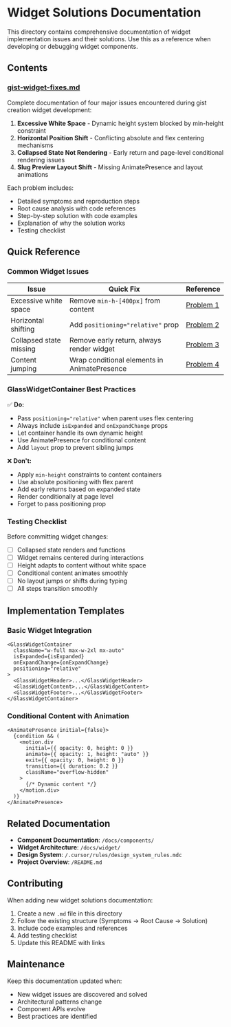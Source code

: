 # Widget Solutions Documentation

This directory contains comprehensive documentation of widget implementation issues and their solutions. Use this as a reference when developing or debugging widget components.

## Contents

### [gist-widget-fixes.md](./gist-widget-fixes.md)
Complete documentation of four major issues encountered during gist creation widget development:

1. **Excessive White Space** - Dynamic height system blocked by min-height constraint
2. **Horizontal Position Shift** - Conflicting absolute and flex centering mechanisms
3. **Collapsed State Not Rendering** - Early return and page-level conditional rendering issues
4. **Slug Preview Layout Shift** - Missing AnimatePresence and layout animations

Each problem includes:
- Detailed symptoms and reproduction steps
- Root cause analysis with code references
- Step-by-step solution with code examples
- Explanation of why the solution works
- Testing checklist

## Quick Reference

### Common Widget Issues

| Issue | Quick Fix | Reference |
|-------|-----------|-----------|
| Excessive white space | Remove `min-h-[400px]` from content | [Problem 1](./gist-widget-fixes.md#problem-1-excessive-white-space-dynamic-height) |
| Horizontal shifting | Add `positioning="relative"` prop | [Problem 2](./gist-widget-fixes.md#problem-2-horizontal-position-shift-during-typing) |
| Collapsed state missing | Remove early return, always render widget | [Problem 3](./gist-widget-fixes.md#problem-3-collapsed-state-not-rendering) |
| Content jumping | Wrap conditional elements in AnimatePresence | [Problem 4](./gist-widget-fixes.md#problem-4-slug-preview-causes-vertical-layout-shift) |

### GlassWidgetContainer Best Practices

✅ **Do:**
- Pass `positioning="relative"` when parent uses flex centering
- Always include `isExpanded` and `onExpandChange` props
- Let container handle its own dynamic height
- Use AnimatePresence for conditional content
- Add `layout` prop to prevent sibling jumps

❌ **Don't:**
- Apply `min-height` constraints to content containers
- Use absolute positioning with flex parent
- Add early returns based on expanded state
- Render conditionally at page level
- Forget to pass positioning prop

### Testing Checklist

Before committing widget changes:
- [ ] Collapsed state renders and functions
- [ ] Widget remains centered during interactions
- [ ] Height adapts to content without white space
- [ ] Conditional content animates smoothly
- [ ] No layout jumps or shifts during typing
- [ ] All steps transition smoothly

## Implementation Templates

### Basic Widget Integration
```tsx
<GlassWidgetContainer
  className="w-full max-w-2xl mx-auto"
  isExpanded={isExpanded}
  onExpandChange={onExpandChange}
  positioning="relative"
>
  <GlassWidgetHeader>...</GlassWidgetHeader>
  <GlassWidgetContent>...</GlassWidgetContent>
  <GlassWidgetFooter>...</GlassWidgetFooter>
</GlassWidgetContainer>
```

### Conditional Content with Animation
```tsx
<AnimatePresence initial={false}>
  {condition && (
    <motion.div
      initial={{ opacity: 0, height: 0 }}
      animate={{ opacity: 1, height: "auto" }}
      exit={{ opacity: 0, height: 0 }}
      transition={{ duration: 0.2 }}
      className="overflow-hidden"
    >
      {/* Dynamic content */}
    </motion.div>
  )}
</AnimatePresence>
```

## Related Documentation

- **Component Documentation**: `/docs/components/`
- **Widget Architecture**: `/docs/widget/`
- **Design System**: `/.cursor/rules/design_system_rules.mdc`
- **Project Overview**: `/README.md`

## Contributing

When adding new widget solutions documentation:

1. Create a new `.md` file in this directory
2. Follow the existing structure (Symptoms → Root Cause → Solution)
3. Include code examples and references
4. Add testing checklist
5. Update this README with links

## Maintenance

Keep this documentation updated when:
- New widget issues are discovered and solved
- Architectural patterns change
- Component APIs evolve
- Best practices are identified
